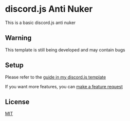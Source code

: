 # discord.js Anti Nuker

This is a basic discord.js anti nuker

## Warning

This template is still being developed and may contain bugs

## Setup

Please refer to the [guide in my discord.js template](https://github.com/Sup3rFire/djs-template/blob/main/README.md)

If you want more features, you can [make a feature request](https://github.com/Sup3rFire/Anti-Nuker/issues/new)

## License
[MIT](https://github.com/Sup3rFire/djs-template/blob/master/LICENSE)
